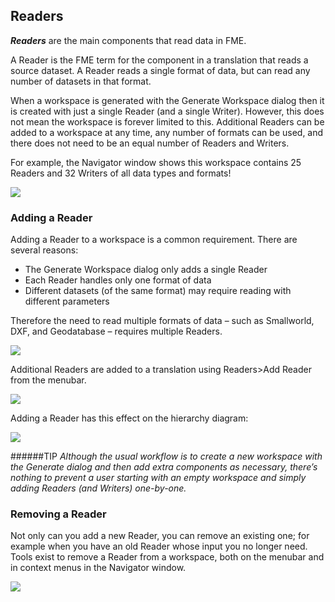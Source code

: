 ## Readers ##
***Readers*** are the main components that read data in FME.

A Reader is the FME term for the component in a translation that reads a source dataset. A Reader reads a single format of data, but can read any number of datasets in that format.

When a workspace is generated with the Generate Workspace dialog then it is created with just a single Reader (and a single Writer). However, this does not mean the workspace is forever limited to this. Additional Readers can be added to a workspace at any time, any number of formats can be used, and there does not need to be an equal number of Readers and Writers.

For example, the Navigator window shows this workspace contains 25 Readers and 32 Writers of all data types and formats!

![](https://raw.githubusercontent.com/FMEEvangelist/FME-Desktop-Basic-Training-Manual-Images/master/Img4.15.MultipleReadersInNavigator.jpg)


### Adding a Reader ###
Adding a Reader to a workspace is a common requirement. There are several reasons:

- The Generate Workspace dialog only adds a single Reader
- Each Reader handles only one format of data
- Different datasets (of the same format) may require reading with different parameters

Therefore the need to read multiple formats of data – such as Smallworld, DXF, and Geodatabase – requires multiple Readers.

![](https://raw.githubusercontent.com/FMEEvangelist/FME-Desktop-Basic-Training-Manual-Images/master/Img4.16.MultipleReadersGraphic.jpg)

Additional Readers are added to a translation using Readers>Add Reader from the menubar.

![](https://raw.githubusercontent.com/FMEEvangelist/FME-Desktop-Basic-Training-Manual-Images/master/Img4.17.AddReaderMenubar.jpg)

Adding a Reader has this effect on the hierarchy diagram:

![](https://raw.githubusercontent.com/FMEEvangelist/FME-Desktop-Basic-Training-Manual-Images/master/Img4.18.AddReaderGraphic.jpg)

######TIP
*Although the usual workflow is to create a new workspace with the Generate dialog and then add extra components as necessary, there’s nothing to prevent a user starting with an empty workspace and simply adding Readers (and Writers) one-by-one.*


### Removing a Reader ###
Not only can you add a new Reader, you can remove an existing one; for example when you have an old Reader whose input you no longer need. Tools exist to remove a Reader from a workspace, both on the menubar and in context menus in the Navigator window.

![](https://raw.githubusercontent.com/FMEEvangelist/FME-Desktop-Basic-Training-Manual-Images/master/Img4.19.RemoveReaderMenubar.jpg)